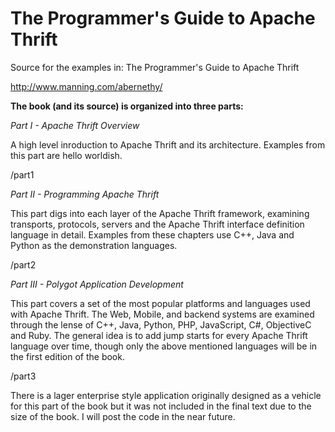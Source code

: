 The Programmer's Guide to Apache Thrift
=======================================

Source for the examples in: The Programmer's Guide to Apache Thrift

http://www.manning.com/abernethy/

**The book (and its source) is organized into three parts:**

*Part I - Apache Thrift Overview*

A high level inroduction to Apache Thrift and its architecture. Examples from this part are hello worldish.

/part1

*Part II - Programming Apache Thrift*

This part digs into each layer of the Apache Thrift framework, examining transports, protocols, servers and the Apache Thrift interface definition language in detail. Examples from these chapters use C++, Java and Python as the demonstration languages.

/part2

*Part III - Polygot Application Development*

This part covers a set of the most popular platforms and languages used with Apache Thrift. The Web, Mobile, and backend systems are examined through the lense of C++, Java, Python, PHP, JavaScript, C#, ObjectiveC and Ruby. The general idea is to add jump starts for every Apache Thrift language over time, though only the above mentioned languages will be in the first edition of the book.

/part3

There is a lager enterprise style application originally designed as a vehicle for this part of the book but it was not included in the final text due to the size of the book. I will post the code in the near future.

